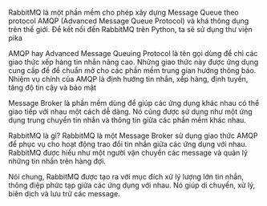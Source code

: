 RabbitMQ là một phần mềm cho phép xây dựng Message Queue theo protocol AMQP (Advanced Message Queue Protocol) và khá thông dụng trên thế giới. Để kết nối đến RabbitMQ trên Python, ta sẽ sử dụng thư viện pika

AMQP hay Advanced Message Queuing Protocol là tên gọi dùng để chỉ các giao thức xếp hàng tin nhắn nâng cao. Những giao thức này được ứng dụng cung cấp để để chuẩn mở cho các phần mềm trung gian hướng thông báo. Nhiệm vụ chính của AMQP là định hướng tin nhắn, xếp hàng, định tuyến, tăng độ tin cậy và bảo mật

Message Broker là phần mềm dùng để giúp các ứng dụng khác nhau có thể giao tiếp với nhau một cách dễ dàng. Nó cũng được sử dụng như một ứng dụng trung chuyển tin nhắn và thông tin giữa các phần mềm khác nhau.


RabbitMQ là gì? RabbitMQ là một Message Broker sử dụng giao thức AMQP để phục vụ cho hoạt động trao đổi tin nhắn giữa các ứng dụng với nhau. RabbitMQ được hiểu như một người vận chuyển các message và quản lý những tin nhắn trên hàng đợi.

Nói chung, RabbitMQ được tạo ra với mục đích xử lý lượng lớn tin nhắn, thông điệp phức tạp giữa các ứng dụng với nhau. Nó giúp di chuyển, xử lý, biên dịch và lưu trữ các message.